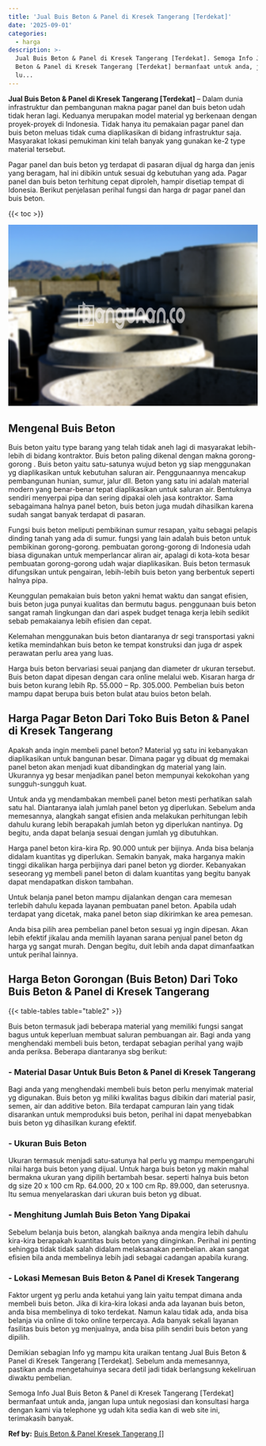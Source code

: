 ```yaml
---
title: 'Jual Buis Beton & Panel di Kresek Tangerang [Terdekat]'
date: '2025-09-01'
categories:
  - harga
description: >-
  Jual Buis Beton & Panel di Kresek Tangerang [Terdekat]. Semoga Info Jual Buis
  Beton & Panel di Kresek Tangerang [Terdekat] bermanfaat untuk anda, jangan
  lu...
---
```


**Jual Buis Beton & Panel di Kresek Tangerang \[Terdekat\]** – Dalam dunia infrastruktur dan pembangunan makna pagar panel dan buis beton udah tidak heran lagi. Keduanya merupakan model material yg berkenaan dengan proyek-proyek di Indonesia. Tidak hanya itu pemakaian pagar panel dan buis beton meluas tidak cuma diaplikasikan di bidang infrastruktur saja. Masyarakat lokasi pemukiman kini telah banyak yang gunakan ke-2 type material tersebut.

Pagar panel dan buis beton yg terdapat di pasaran dijual dg harga dan jenis yang beragam, hal ini dibikin untuk sesuai dg kebutuhan yang ada. Pagar panel dan buis beton terhitung cepat diproleh, hampir disetiap tempat di Idonesia. Berikut penjelasan perihal fungsi dan harga dr pagar panel dan buis beton.

{{< toc >}}

![Jual Buis Beton & Panel di Kresek Tangerang [Terdekat]](/images/jual-panel-buis-beton-murah-58.png)

## Mengenal Buis Beton

Buis beton yaitu type barang yang telah tidak aneh lagi di masyarakat lebih-lebih di bidang kontraktor. Buis beton paling dikenal dengan makna gorong-gorong . Buis beton yaitu satu-satunya wujud beton yg siap menggunakan yg diaplikasikan untuk kebutuhan saluran air. Penggunaannya mencakup pembangunan hunian, sumur, jalur dll. Beton yang satu ini adalah material modern yang benar-benar tepat diaplikasikan untuk saluran air. Bentuknya sendiri menyerpai pipa dan sering dipakai oleh jasa kontraktor. Sama sebagaimana halnya panel beton, buis beton juga mudah dihasilkan karena sudah sangat banyak terdapat di pasaran.

Fungsi buis beton meliputi pembikinan sumur resapan, yaitu sebagai pelapis dinding tanah yang ada di sumur. fungsi yang lain adalah buis beton untuk pembikinan gorong-gorong. pembuatan gorong-gorong di Indonesia udah biasa digunakan untuk memperlancar aliran air, apalagi di kota-kota besar pembuatan gorong-gorong udah wajar diaplikasikan. Buis beton termasuk difungsikan untuk pengairan, lebih-lebih buis beton yang berbentuk seperti halnya pipa.

Keunggulan pemakaian buis beton yakni hemat waktu dan sangat efisien, buis beton juga punyai kualitas dan bermutu bagus. penggunaan buis beton sangat ramah lingkungan dan dari aspek budget tenaga kerja lebih sedikit sebab pemakaianya lebih efisien dan cepat.

Kelemahan menggunakan buis beton diantaranya dr segi transportasi yakni ketika memindahkan buis beton ke tempat konstruksi dan juga dr aspek perawatan perlu area yang luas.

Harga buis beton bervariasi seuai panjang dan diameter dr ukuran tersebut. Buis beton dapat dipesan dengan cara online melalui web. Kisaran harga dr buis beton kurang lebih Rp. 55.000 – Rp. 305.000. Pembelian buis beton mampu dapat berupa buis beton bulat atau buios beton belah.

## Harga Pagar Beton Dari Toko Buis Beton & Panel di Kresek Tangerang

Apakah anda ingin membeli panel beton? Material yg satu ini kebanyakan diaplikasikan untuk bangunan besar. Dimana pagar yg dibuat dg memakai panel beton akan menjadi kuat dibandingkan dg material yang lain. Ukurannya yg besar menjadikan panel beton mempunyai kekokohan yang sungguh-sungguh kuat.

Untuk anda yg mendambakan membeli panel beton mesti perhatikan salah satu hal. Diantaranya ialah jumlah panel beton yg diperlukan. Sebelum anda memesannya, alangkah sangat efisien anda melakukan perhitungan lebih dahulu kurang lebih berapakah jumlah beton yg diperlukan nantinya. Dg begitu, anda dapat belanja sesuai dengan jumlah yg dibutuhkan.

Harga panel beton kira-kira Rp. 90.000 untuk per bijinya. Anda bisa belanja didalam kuantitas yg diperlukan. Semakin banyak, maka harganya makin tinggi dikalikan harga perbijinya dari panel beton yg diorder. Kebanyakan seseorang yg membeli panel beton di dalam kuantitas yang begitu banyak dapat mendapatkan diskon tambahan.

Untuk belanja panel beton mampu dijalankan dengan cara memesan terlebih dahulu kepada layanan pembuatan panel beton. Apabila udah terdapat yang dicetak, maka panel beton siap dikirimkan ke area pemesan.

Anda bisa pilih area pembelian panel beton sesuai yg ingin dipesan. Akan lebih efektif jikalau anda memilih layanan sarana penjual panel beton dg harga yg sangat murah. Dengan begitu, duit lebih anda dapat dimanfaatkan untuk perihal lainnya.

## Harga Beton Gorongan (Buis Beton) Dari Toko Buis Beton & Panel di Kresek Tangerang

{{< table-tables table="table2" >}}

Buis beton termasuk jadi beberapa material yang memiliki fungsi sangat bagus untuk keperluan membuat saluran pembuangan air. Bagi anda yang menghendaki membeli buis beton, terdapat sebagian perihal yang wajib anda periksa. Beberapa diantaranya sbg berikut:

### \- Material Dasar Untuk Buis Beton & Panel di Kresek Tangerang

Bagi anda yang menghendaki membeli buis beton perlu menyimak material yg digunakan. Buis beton yg miliki kwalitas bagus dibikin dari material pasir, semen, air dan additive beton. Bila terdapat campuran lain yang tidak disarankan untuk memproduksi buis beton, perihal ini dapat menyebabkan buis beton yg dihasilkan kurang efektif.

### \- Ukuran Buis Beton

Ukuran termasuk menjadi satu-satunya hal perlu yg mampu mempengaruhi nilai harga buis beton yang dijual. Untuk harga buis beton yg makin mahal bermakna ukuran yang dipilih bertambah besar. seperti halnya buis beton dg size 20 x 100 cm Rp. 64.000, 20 x 100 cm Rp. 89.000, dan seterusnya. Itu semua menyelaraskan dari ukuran buis beton yg dibuat.

### \- Menghitung Jumlah Buis Beton Yang Dipakai

Sebelum belanja buis beton, alangkah baiknya anda mengira lebih dahulu kira-kira berapakah kuantitas buis beton yang diinginkan. Perihal ini penting sehingga tidak tidak salah didalam melaksanakan pembelian. akan sangat efisien bila anda membelinya lebih jadi sebagai cadangan apabila kurang.

### \- Lokasi Memesan Buis Beton & Panel di Kresek Tangerang

Faktor urgent yg perlu anda ketahui yang lain yaitu tempat dimana anda membeli buis beton. Jika di kira-kira lokasi anda ada layanan buis beton, anda bisa membelinya di toko terdekat. Namun kalau tidak ada, anda bisa belanja via online di toko online terpercaya. Ada banyak sekali layanan fasilitas buis beton yg menjualnya, anda bisa pilih sendiri buis beton yang dipilih.

Demikian sebagian Info yg mampu kita uraikan tentang Jual Buis Beton & Panel di Kresek Tangerang \[Terdekat\]. Sebelum anda memesannya, pastikan anda mengetahuinya secara detil jadi tidak berlangsung kekeliruan diwaktu pembelian.

Semoga Info Jual Buis Beton & Panel di Kresek Tangerang \[Terdekat\] bermanfaat untuk anda, jangan lupa untuk negosiasi dan konsultasi harga dengan kami via telephone yg udah kita sedia kan di web site ini, terimakasih banyak.

**Ref by:** [Buis Beton & Panel Kresek Tangerang []](https://id.wikipedia.org/wiki/Buis)
